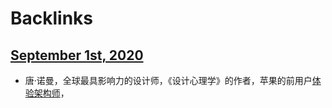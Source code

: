 
# Backlinks
## [September 1st, 2020](<September 1st, 2020.md>)
- 唐·诺曼，全球最具影响力的设计师，《设计心理学》的作者，苹果的前用户[体验架构师](<体验架构师.md>)，

